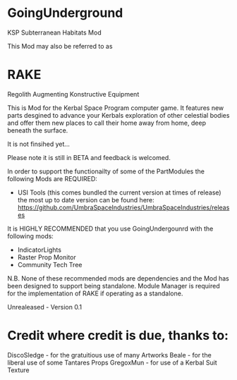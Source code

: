 # GoingUnderground

KSP Subterranean Habitats Mod 

This Mod may also be referred to as 
# RAKE
Regolith Augmenting Konstructive Equipment

This is Mod for the Kerbal Space Program computer game. It features new parts desgined to advance your Kerbals exploration of other celestial bodies and offer them new places to call their home away from home, deep beneath the surface.

It is not finsihed yet...

Please note it is still in BETA and feedback is welcomed. 

In order to support the functionailty of some of the PartModules the following Mods are REQUIRED:

 - USI Tools (this comes bundled the current version at times of release)
 the most up to date version can be found here: https://github.com/UmbraSpaceIndustries/UmbraSpaceIndustries/releases

It is HIGHLY RECOMMENDED that you use GoingUndergounrd with the following mods:

 - IndicatorLights
 - Raster Prop Monitor
 - Community Tech Tree
 
N.B. None of these recommended mods are dependencies and the Mod has been designed to support being standalone. Module Manager is required for the implementation of RAKE if operating as a standalone.

Unrealeased - Version 0.1

# Credit where credit is due, thanks to:

DiscoSledge - for the gratuitious use of many Artworks
Beale - for the liberal use of some Tantares Props
GregoxMun - for use of a Kerbal Suit Texture
